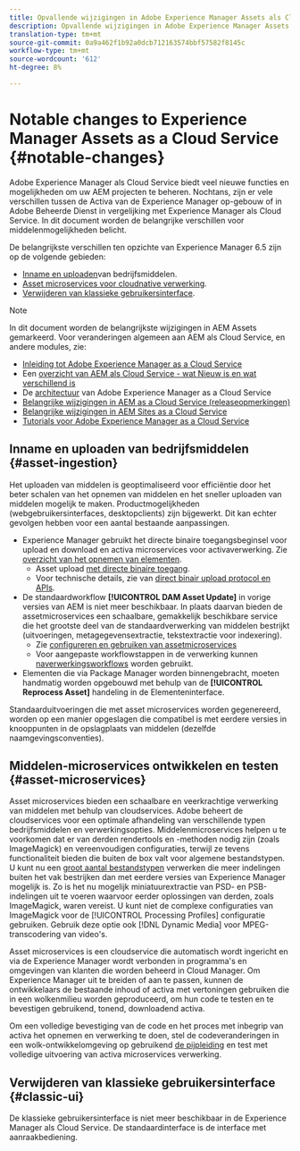 ```yaml
---
title: Opvallende wijzigingen in Adobe Experience Manager Assets als Cloud Service
description: Opvallende wijzigingen in Adobe Experience Manager Assets in AEM Cloud Service in vergelijking met Adobe Experience Manager 6.5.
translation-type: tm+mt
source-git-commit: 0a9a462f1b92a0dcb712163574bbf57582f8145c
workflow-type: tm+mt
source-wordcount: '612'
ht-degree: 8%

---
```



# Notable changes to Experience Manager Assets as a Cloud Service {#notable-changes}

Adobe Experience Manager als Cloud Service biedt veel nieuwe functies en mogelijkheden om uw AEM projecten te beheren. Nochtans, zijn er vele verschillen tussen de Activa van de Experience Manager op-gebouw of in Adobe Beheerde Dienst in vergelijking met Experience Manager als Cloud Service. In dit document worden de belangrijke verschillen voor middelenmogelijkheden belicht.

De belangrijkste verschillen ten opzichte van Experience Manager 6.5 zijn op de volgende gebieden:

* [Inname en uploaden](#asset-ingestion)van bedrijfsmiddelen.
* [Asset microservices voor cloudnative verwerking](#asset-microservices).
* [Verwijderen van klassieke gebruikersinterface](#classic-ui).

>[!NOTE]
>
>In dit document worden de belangrijkste wijzigingen in AEM Assets gemarkeerd. Voor veranderingen algemeen aan AEM als Cloud Service, en andere modules, zie:
>
>* [Inleiding tot Adobe Experience Manager as a Cloud Service](/help/overview/introduction.md)
>* Een [overzicht van AEM als Cloud Service - wat Nieuw is en wat verschillend is](/help/overview/what-is-new-and-different.md)
>* De [architectuur](/help/core-concepts/architecture.md) van Adobe Experience Manager as a Cloud Service
>* [Belangrijke wijzigingen in AEM as a Cloud Service (releaseopmerkingen)](/help/release-notes/aem-cloud-changes.md)
>* [Belangrijke wijzigingen in AEM Sites as a Cloud Service](/help/sites-cloud/sites-cloud-changes.md)
>* [Tutorials voor Adobe Experience Manager as a Cloud Service](https://docs.adobe.com/content/help/en/experience-manager-learn/cloud-service/overview.html)


## Inname en uploaden van bedrijfsmiddelen {#asset-ingestion}

Het uploaden van middelen is geoptimaliseerd voor efficiëntie door het beter schalen van het opnemen van middelen en het sneller uploaden van middelen mogelijk te maken. Productmogelijkheden (webgebruikersinterfaces, desktopclients) zijn bijgewerkt. Dit kan echter gevolgen hebben voor een aantal bestaande aanpassingen.

* Experience Manager gebruikt het directe binaire toegangsbeginsel voor upload en download en activa microservices voor activaverwerking. Zie [overzicht van het opnemen van elementen](/help/assets/asset-microservices-overview.md).
   * Asset upload [met directe binaire toegang](/help/assets/asset-microservices-overview.md#asset-upload-with-direct-binary-access).
   * Voor technische details, zie van [direct binair upload protocol en APIs](/help/assets/developer-reference-material-apis.md#upload-binary).
* De standaardworkflow **[!UICONTROL DAM Asset Update]** in vorige versies van AEM is niet meer beschikbaar. In plaats daarvan bieden de assetmicroservices een schaalbare, gemakkelijk beschikbare service die het grootste deel van de standaardverwerking van middelen bestrijkt (uitvoeringen, metagegevensextractie, tekstextractie voor indexering).
   * Zie [configureren en gebruiken van assetmicroservices](/help/assets/asset-microservices-configure-and-use.md)
   * Voor aangepaste workflowstappen in de verwerking kunnen [naverwerkingsworkflows](/help/assets/asset-microservices-configure-and-use.md#post-processing-workflows) worden gebruikt.
* Elementen die via Package Manager worden binnengebracht, moeten handmatig worden opgebouwd met behulp van de **[!UICONTROL Reprocess Asset]** handeling in de Elementeninterface.

Standaarduitvoeringen die met asset microservices worden gegenereerd, worden op een manier opgeslagen die compatibel is met eerdere versies in knooppunten in de opslagplaats van middelen (dezelfde naamgevingsconventies).

## Middelen-microservices ontwikkelen en testen {#asset-microservices}

Asset microservices bieden een schaalbare en veerkrachtige verwerking van middelen met behulp van cloudservices. Adobe beheert de cloudservices voor een optimale afhandeling van verschillende typen bedrijfsmiddelen en verwerkingsopties. Middelenmicroservices helpen u te voorkomen dat er van derden rendertools en -methoden nodig zijn (zoals ImageMagick) en vereenvoudigen configuraties, terwijl ze tevens functionaliteit bieden die buiten de box valt voor algemene bestandstypen. U kunt nu een [groot aantal bestandstypen](/help/assets/file-format-support.md) verwerken die meer indelingen buiten het vak bestrijken dan met eerdere versies van Experience Manager mogelijk is. Zo is het nu mogelijk miniatuurextractie van PSD- en PSB-indelingen uit te voeren waarvoor eerder oplossingen van derden, zoals ImageMagick, waren vereist. U kunt niet de complexe configuraties van ImageMagick voor de [!UICONTROL Processing Profiles] configuratie gebruiken. Gebruik deze optie ook [!DNL Dynamic Media] voor MPEG-transcodering van video&#39;s.

Asset microservices is een cloudservice die automatisch wordt ingericht en via de Experience Manager wordt verbonden in programma&#39;s en omgevingen van klanten die worden beheerd in Cloud Manager. Om Experience Manager uit te breiden of aan te passen, kunnen de ontwikkelaars de bestaande inhoud of activa met vertoningen gebruiken die in een wolkenmilieu worden geproduceerd, om hun code te testen en te bevestigen gebruikend, tonend, downloadend activa.

Om een volledige bevestiging van de code en het proces met inbegrip van activa het opnemen en verwerking te doen, stel de codeveranderingen in een wolk-ontwikkelomgeving op gebruikend [de pijpleiding](/help/implementing/cloud-manager/configure-pipeline.md) en test met volledige uitvoering van activa microservices verwerking.

## Verwijderen van klassieke gebruikersinterface {#classic-ui}

De klassieke gebruikersinterface is niet meer beschikbaar in de Experience Manager als Cloud Service. De standaardinterface is de interface met aanraakbediening.
